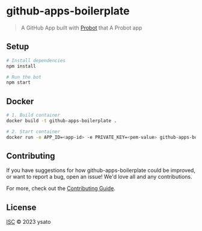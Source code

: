 # github-apps-boilerplate

> A GitHub App built with [Probot](https://github.com/probot/probot) that A Probot app

## Setup

```sh
# Install dependencies
npm install

# Run the bot
npm start
```

## Docker

```sh
# 1. Build container
docker build -t github-apps-boilerplate .

# 2. Start container
docker run -e APP_ID=<app-id> -e PRIVATE_KEY=<pem-value> github-apps-boilerplate
```

## Contributing

If you have suggestions for how github-apps-boilerplate could be improved, or want to report a bug, open an issue! We'd love all and any contributions.

For more, check out the [Contributing Guide](CONTRIBUTING.md).

## License

[ISC](LICENSE) © 2023 ysato
